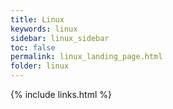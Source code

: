 ```yaml
---
title: Linux
keywords: linux
sidebar: linux_sidebar
toc: false
permalink: linux_landing_page.html
folder: linux
---
```


{% include links.html %}
